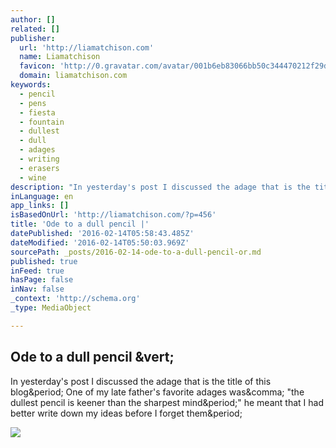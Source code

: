 ```yaml
---
author: []
related: []
publisher:
  url: 'http://liamatchison.com'
  name: Liamatchison
  favicon: 'http://0.gravatar.com/avatar/001b6eb83066bb50c344470212f29d05.png?s=16'
  domain: liamatchison.com
keywords:
  - pencil
  - pens
  - fiesta
  - fountain
  - dullest
  - dull
  - adages
  - writing
  - erasers
  - wine
description: "In yesterday's post I discussed the adage that is the title of this blog. One of my late father's favorite adages was, \"the dullest pencil is keener than the sharpest mind.\" he meant that I had better write down my ideas before I forget them."
inLanguage: en
app_links: []
isBasedOnUrl: 'http://liamatchison.com/?p=456'
title: 'Ode to a dull pencil |'
datePublished: '2016-02-14T05:58:43.485Z'
dateModified: '2016-02-14T05:50:03.969Z'
sourcePath: _posts/2016-02-14-ode-to-a-dull-pencil-or.md
published: true
inFeed: true
hasPage: false
inNav: false
_context: 'http://schema.org'
_type: MediaObject

---
```

<article style=""><h1>Ode to a dull pencil &amp;vert;</h1><p>In yesterday's post I discussed the adage that is the title of this blog&amp;period; One of my late father's favorite adages was&amp;comma; "the dullest pencil is keener than the sharpest mind&amp;period;" he meant that I had better write down my ideas before I forget them&amp;period;</p><img src="http://liamatchison.com/wp-content/uploads/2013/02/image1-300x300.jpg" /></article>